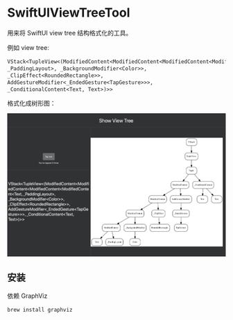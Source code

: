 # SwiftUIViewTreeTool

用来将 SwiftUI view tree 结构格式化的工具。

例如 view tree: 

```
VStack<TupleView<(ModifiedContent<ModifiedContent<ModifiedContent<ModifiedContent<Text, _PaddingLayout>, _BackgroundModifier<Color>>, _ClipEffect<RoundedRectangle>>, AddGestureModifier<_EndedGesture<TapGesture>>>, _ConditionalContent<Text, Text>)>>
```

格式化成树形图：


![stack view tree](https://github.com/EvoIos/SwiftUIViewTreeTool/blob/master/snapshots/SwiftUIStackTree.png)

## 安装

依赖 GraphViz

```
brew install graphviz
```
